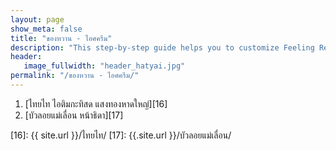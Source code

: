 ```yaml
---
layout: page
show_meta: false
title: "ของหวาน - ไอศครีม"
description: "This step-by-step guide helps you to customize Feeling Responsive to your needs."
header:
   image_fullwidth: "header_hatyai.jpg"
permalink: "/ของหวาน - ไอศครีม/"
---
```



1. [ไทยไท ไอติมกะทิสด แสงทองหาดใหญ่][16] 
2. [บัวลอยแม่เลื่อน หน้าธิดา][17]




 [16]: {{ site.url }}/ไทยไท/
 [17]: {{.site.url }}/บัวลอยแม่เลื่อน/

